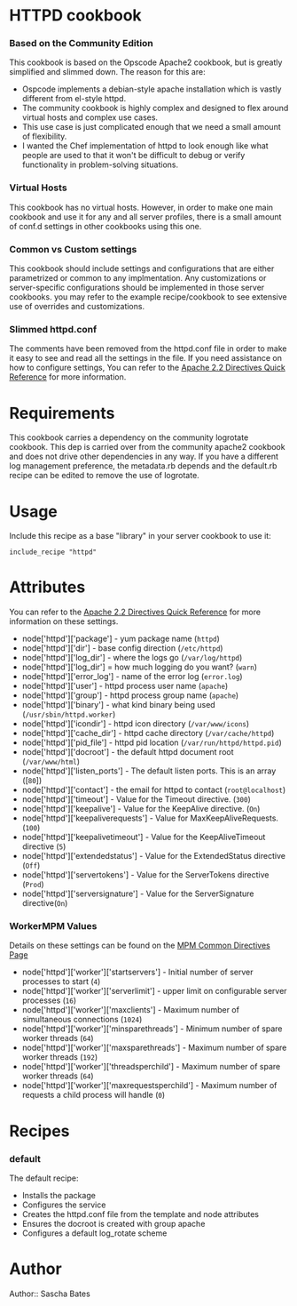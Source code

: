 # HTTPD cookbook

### Based on the Community Edition
This cookbook is based on the Opscode Apache2 cookbook, but is greatly simplified and slimmed down. The reason for this are:

* Ospcode implements a debian-style apache installation which is vastly different from el-style httpd.  
* The community cookbook is highly complex and designed to flex around virtual hosts and complex use cases.  
* This use case is just complicated enough that we need a small amount of flexibility.
* I wanted the Chef implementation of httpd to look enough like what people are used to that it won't be difficult to debug or verify functionality in problem-solving situations.  

### Virtual Hosts
This cookbook has no virtual hosts. However, in order to make one main cookbook and use it for any and all server profiles, there is a small amount of conf.d settings in other cookbooks using this one.

### Common vs Custom settings
This cookbook should include settings and configurations that are either parametrized or common to any implmentation. Any customizations or server-specific configurations should be implemented in those server cookbooks. you may refer to the example recipe/cookbook to see extensive use of overrides and customizations.

### Slimmed httpd.conf
The comments have been removed from the httpd.conf file in order to make it easy to see and read all the settings in the file. If you need assistance on how to configure settings, You can refer to the [Apache 2.2 Directives Quick Reference](http://httpd.apache.org/docs/2.2/mod/quickreference.html) for more information.

# Requirements
This cookbook carries a dependency on the community logrotate cookbook. This dep is carried over from the community apache2 cookbook and does not drive other dependencies in any way. If you have a different log management preference, the metadata.rb depends and the default.rb recipe can be edited to remove the use of logrotate.

# Usage
Include this recipe as a base "library" in your server cookbook to use it:

`include_recipe "httpd"`

# Attributes   
You can refer to the [Apache 2.2 Directives Quick Reference](http://httpd.apache.org/docs/2.2/mod/quickreference.html) for more information on these settings.  

* node['httpd']['package'] - yum package name (`httpd`)
* node['httpd']['dir'] - base config direction (`/etc/httpd`)
* node['httpd']['log_dir'] - where the logs go (`/var/log/httpd`)
* node['httpd']['log_dir'] = how much logging do you want? (`warn`)
* node['httpd']['error_log'] - name of the error log (`error.log`)
* node['httpd']['user'] - httpd process user name (`apache`)
* node['httpd']['group'] - httpd process group name (`apache`)
* node['httpd']['binary'] - what kind binary being used (`/usr/sbin/httpd.worker`)
* node['httpd']['icondir'] - httpd icon directory (`/var/www/icons`)
* node['httpd']['cache_dir'] - httpd cache directory (`/var/cache/httpd`)
* node['httpd']['pid_file'] - httpd pid location (`/var/run/httpd/httpd.pid`)
* node['httpd']['docroot'] - the default httpd document root (`/var/www/html`)
* node['httpd']['listen_ports'] - The default listen ports. This is an array ([`80`])
* node['httpd']['contact'] - the email for httpd to contact (`root@localhost`)
* node['httpd']['timeout'] - Value for the Timeout directive. (`300`)
* node['httpd']['keepalive'] - Value for the KeepAlive directive. (`On`)
* node['httpd']['keepaliverequests'] - Value for MaxKeepAliveRequests. (`100`)
* node['httpd']['keepalivetimeout'] - Value for the KeepAliveTimeout directive (`5`)
* node['httpd']['extendedstatus'] - Value for the ExtendedStatus directive (`Off`)
* node['httpd']['servertokens'] - Value for the ServerTokens directive (`Prod`)
* node['httpd']['serversignature'] - Value for the ServerSignature directive(`On`)

### WorkerMPM Values
Details on these settings can be found on the [MPM Common Directives Page](http://httpd.apache.org/docs/2.2/mod/mpm_common.html)

* node['httpd']['worker']['startservers'] - Initial number of server processes to start (`4`)
* node['httpd']['worker']['serverlimit'] - upper limit on configurable server processes (`16`)
* node['httpd']['worker']['maxclients'] -  Maximum number of simultaneous connections (`1024`)
* node['httpd']['worker']['minsparethreads'] - Minimum number of spare worker threads (`64`)
* node['httpd']['worker']['maxsparethreads'] - Maximum number of spare worker threads (`192`)
* node['httpd']['worker']['threadsperchild'] - Maximum number of spare worker threads (`64`)
* node['httpd']['worker']['maxrequestsperchild'] - Maximum number of requests a child process will handle (`0`)



# Recipes
### default 
The default recipe: 

* Installs the package
* Configures the service
* Creates the httpd.conf file from the template and node attributes
* Ensures the docroot is created with group apache
* Configures a default log_rotate scheme

# Author

Author:: Sascha Bates 